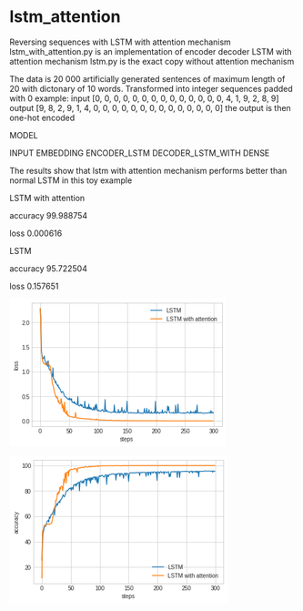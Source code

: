 # lstm_attention

Reversing sequences with LSTM with attention mechanism
lstm_with_attention.py is an implementation of encoder decoder LSTM with attention mechanism
lstm.py is the exact copy without attention mechanism

The data is 20 000 artificially generated sentences of maximum length of 20 with dictonary of 10 words.
Transformed into integer sequences padded with 0
example:
input [0, 0, 0, 0, 0, 0, 0, 0, 0, 0, 0, 0, 0, 0, 4, 1, 9, 2, 8, 9]
output [9, 8, 2, 9, 1, 4, 0, 0, 0, 0, 0, 0, 0, 0, 0, 0, 0, 0, 0, 0]
the output is then one-hot encoded

MODEL

INPUT
EMBEDDING
ENCODER_LSTM
DECODER_LSTM_WITH
DENSE


The results show that lstm with attention mechanism performs better than normal LSTM in this toy example

LSTM with attention

accuracy    99.988754

loss         0.000616

LSTM 

accuracy    95.722504

loss         0.157651

![alt text](lsm_vs_attention_losss.png)

![alt text](lstm_vs_attention_accuracy.png)
